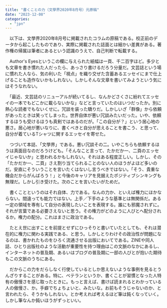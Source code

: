 ```yaml
---
title: "書くことの力（文學界2020年8月号）元原稿"
date: "2023-12-08"
categories: 
  - "jpn"
---
```


　以下は、文學界2020年8月号に掲載されたコラムの原稿である。校正前のデータから起こしたものであり、実際に掲載された誌面とは細かい差異がある。著作権の帰属は筆者にあるという認識のうえで、自己判断で転載する。

　Author's Eyesというこの欄に与えられた紙幅は一頁、千二百字ほど。多少とも文章を書き慣れた人だったら、あっさり書けるだろう分量だ。文芸誌という場に慣れた人なら、気の利いた「視点」を織り交ぜた含蓄あるエッセイにまで仕上げることも造作ないかもしれない。しかしそんな文章を書いてみようという気にはそうなれない。

　「最近、文芸誌のリニューアルが続いてるし、なんかどさくさに紛れてエッセイの一本でもどこかに載らないかな」などと言っていたのはいつだったか。別に熱心な読者でもないくせに。冗談を装った驕りだ。しかしいざ「群像」から依頼があったときは笑ってしまった。世界自体が悪い冗談みたいだった。いや、依頼するほうも受けるほうも真剣ではあるのだが。「この自分が？」という居心地の悪さ。居心地が悪いなりに、書くべきと自分が思えることを書こう、と思って、自分が着ているTシャツに関するエッセイを寄せた。

　つづいて本誌、「文學界」である。悪い冗談その二。いやこちらも依頼するほうは真面目なのだろうけども。「そんなこと言って、たかだか一、二頁のエッセイじゃないか」と思われるかもしれない。それはある程度正しい。しかし、その「たかだか一、二頁」さえ割り当てられることのない人のほうがよほど多いのだ。安直にそういうことを言いたくはないし言うべきではない。「そう、貴重な機会だからがんばろう！」と今後のキャリアを見据えたポジティブシンキングも無理だ。しかし引き受けた。次のことを言いたいがためだ。

　書くことというのはそれ自体、力である。なんの力か、といえば権力にほかならない。間違っても能力ではない。上手／下手のような基準とは無関係だ。ある一定の領域を専有して自分の表現したいことを表現する。誰にも邪魔されずに。それが言葉である必要さえないと思う。その権力がどのように人びとへ配分されるか。権力の配分。これはまさに政治である。

　たとえ世に出すことを前提とせずにひっそりと書いていたとしても、それは潜在的に権力に関わる実践である、と思う。しかしとりわけその政治性が問題になるのは、書かれたものをひろく流通させる出版においてである。ZINEや同人誌、ひとり出版社のような活動が重要性を持つ理由はこの文脈のなかにあるし、インターネットの普及期、あるいはブログの普及期に一部の人びとが抱いた期待もこの文脈のうちにある。

　だからこの力をだらしなく行使しているとしか思えないような事例を見るとうんざりすることがある。特に、ベテランというか、書くことが習慣となった人特有の傲慢さを感じ取ったときに。もっと言えば、書けば読まれるとわかっている人の傲慢さ、か。手癖でちょちょいと、みたいな。お前もそうじゃないのか、と言われたら、そうかもしれない。とか考えれば考えるほど筆は鈍くなっていく。しかし筆なんか鈍いほうがずっといい。
